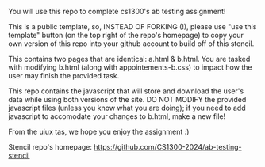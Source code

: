 You will use this repo to complete cs1300's ab testing assignment! 

This is a public template, so, INSTEAD OF FORKING (!), please use "use this template" button (on the top right of the repo's homepage) to copy your own version of this repo into your github account to build off of this stencil.

This contains two pages that are identical: a.html & b.html. You are tasked with modifying b.html (along with appointements-b.css) to impact how the user may finish the provided task.

This repo contains the javascript that will store and download the user's data while using both versions of the site. DO NOT MODIFY the provided javascript files (unless you know what you are doing); if you need to add javascript to accomodate your changes to b.html, make a new file!

From the uiux tas, we hope you enjoy the assignment :)

Stencil repo's homepage: https://github.com/CS1300-2024/ab-testing-stencil
